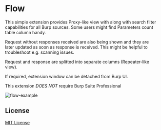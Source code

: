 # Flow

This simple extension provides Proxy-like view with along with search filter capabilities for all Burp sources. Some users might find Parameters count table column handy.

Request without responses received are also being shown and they are later updated as soon as response is received. This might be helpful to troubleshoot e.g. scanning issues.

Request and response are splitted into separate columns (Repeater-like view).

If required, extension window can be detached from Burp UI.

This extension _DOES NOT_ require Burp Suite Professional

![flow-example](https://cloud.githubusercontent.com/assets/4956006/9799914/4f812d0e-580a-11e5-9309-658996517a07.png)

## License

[MIT License](https://github.com/twbs/bootstrap/blob/master/LICENSE)
